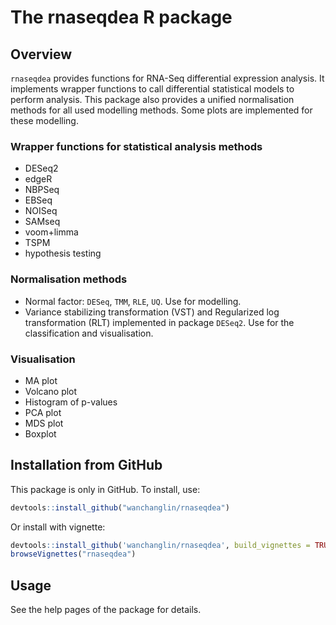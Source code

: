 # The rnaseqdea R package #

## Overview ##

`rnaseqdea` provides functions for RNA-Seq differential expression analysis.
It implements wrapper functions to call differential statistical models to
perform analysis. This package also provides a unified normalisation methods
for all used modelling methods. Some plots are implemented for these
modelling.

### Wrapper functions for statistical analysis methods ###

- DESeq2
- edgeR 
- NBPSeq
- EBSeq
- NOISeq
- SAMseq
- voom+limma
- TSPM
- hypothesis testing

### Normalisation methods ###

- Normal factor: `DESeq`, `TMM`, `RLE`, `UQ`. Use for modelling. 
- Variance stabilizing transformation (VST) and Regularized log
  transformation (RLT) implemented in package `DESeq2`.  Use for the
  classification and visualisation.

### Visualisation ###
 
- MA plot
- Volcano plot
- Histogram of p-values
- PCA plot
- MDS plot
- Boxplot

## Installation from GitHub ##

This package is only in GitHub. To install, use:

```r
devtools::install_github("wanchanglin/rnaseqdea")
```

Or install with vignette:
```r
devtools::install_github('wanchanglin/rnaseqdea', build_vignettes = TRUE)
browseVignettes("rnaseqdea")
```

## Usage ##

See the help pages of the package for details.
